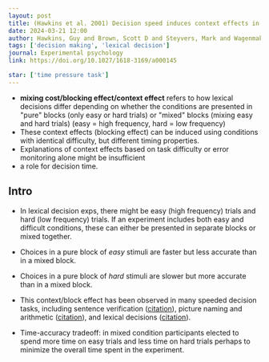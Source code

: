 ```yaml
---
layout: post
title: (Hawkins et al. 2001) Decision speed induces context effects in choice
date: 2024-03-21 12:00
author: Hawkins, Guy and Brown, Scott D and Steyvers, Mark and Wagenmakers, Eric-Jan
tags: ['decision making', 'lexical decision']
journal: Experimental psychology
link: https://doi.org/10.1027/1618-3169/a000145

star: ['time pressure task']
---
```


- **mixing cost/blocking effect/context effect** refers to how lexical decisions differ depending on whether the conditions are presented in "pure" blocks (only easy or hard trials) or "mixed" blocks (mixing easy and hard trials) (easy = high frequency, hard = low frequency)
- These context effects (blocking effect) can be induced using conditions with identical difficulty, but different timing properties. 
- Explanations of context effects based on task difficulty or error monitoring alone might be insufficient
- a role for decision time. 

## Intro

- In lexical decision exps, there might be easy (high frequency) trials and hard (low frequency) trials. If an experiment includes both easy and difficult conditions, these can either be presented in separate blocks or mixed together. 
- Choices in a pure block of *easy* stimuli are faster but less accurate than in a mixed block. 
- Choices in a pure block of *hard* stimuli are slower but more accurate than in a mixed block. 

- This context/block effect has been observed in many speeded decision tasks, including sentence verification ([citation](https://psycnet.apa.org/doi/10.1037/0096-1523.7.3.688)), picture naming and arithmetic ([citation](https://doi.org/10.1016/S0749-596X(03)00094-9)), and lexical decisions ([citation](https://doi.org/10.1016/0001-6918(95)00050-X)). 

- Time-accuracy tradeoff: in mixed condition participants elected to spend more time on easy trials and less time on hard trials perhaps to minimize the overall time spent in the experiment. 